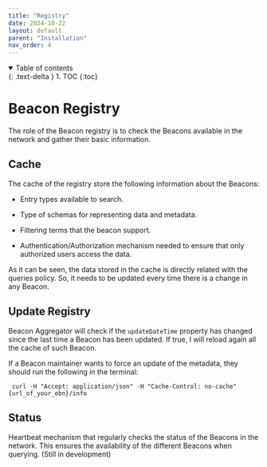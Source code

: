 ```yaml
---
title: "Registry"
date: 2024-10-22
layout: default
parent: "Installation"
nav_order: 4
---
```


<details open markdown="block">
  <summary>
    Table of contents
  </summary>
  {: .text-delta }
1. TOC
{:toc}
</details>


# Beacon Registry

The role of the Beacon registry is to check the Beacons available in the network and gather their basic information. 

## Cache

The cache of the registry store the following information about the Beacons:

- Entry types available to search.

- Type of schemas for representing data and metadata.

- Filtering terms that the beacon support.

- Authentication/Authorization mechanism needed to ensure that only authorized users access the data.

As it can be seen, the data stored in the cache is directly related with the queries policy. So, it needs to be updated every time there is a change in any Beacon.

## Update Registry

Beacon Aggregator will check if the `updateDateTime` property has changed since the last time a Beacon has been updated. If true, I will reload again all the cache of such Beacon.

If a Beacon maintainer wants to force an update of the metadata, they should run the following in the terminal:

```
 curl -H "Accept: application/json" -H "Cache-Control: no-cache" {url_of_your_ebn}/info
```

## Status

Heartbeat mechanism that regularly checks the status of the Beacons in the network. This ensures the availability of the different Beacons when querying. (Still in development)
